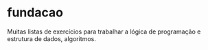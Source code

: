 # fundacao 
Muitas listas de exercícios para trabalhar a lógica de programação e estrutura de dados, algoritmos.

